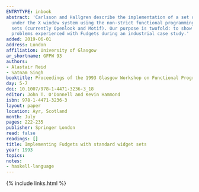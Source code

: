 ```yaml
---
ENTRYTYPE: inbook
abstract: 'Carlsson and Hallgren describe the implementation of a set of "functional widgets" (Fudgets): components for programming graphical user interfaces
  under the X window system using the non-strict functional programming language Haskell. We describe an alternative implementation based on existing widget
  sets (currently Openlook and Motif). Our purpose is twofold: to show that the Fudgets approach can be applied to existing widget sets; and to discuss
  problems experienced with Fudgets during an industrial case study.'
added: 2019-06-01
address: London
affiliation: University of Glasgow
ar_shortname: GFPW 93
authors:
- Alastair Reid
- Satnam Singh
booktitle: Proceedings of the 1993 Glasgow Workshop on Functional Programming
day: 5-7
doi: 10.1007/978-1-4471-3236-3_18
editor: John T. O'Donnell and Kevin Hammond
isbn: 978-1-4471-3236-3
layout: paper
location: Ayr, Scotland
month: July
pages: 222-235
publisher: Springer London
read: false
readings: []
title: Implementing Fudgets with standard widget sets
year: 1993
topics:
notes:
- haskell-language
---
```


{% include links.html %}
